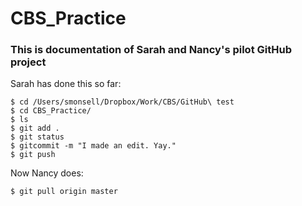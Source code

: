 # CBS_Practice

### This is documentation of Sarah and Nancy's pilot GitHub project

Sarah has done this so far:
```
$ cd /Users/smonsell/Dropbox/Work/CBS/GitHub\ test 
$ cd CBS_Practice/
$ ls
$ git add .
$ git status
$ gitcommit -m "I made an edit. Yay."
$ git push
```

Now Nancy does:
```
$ git pull origin master
```